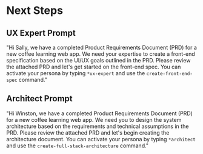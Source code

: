 # Next Steps

## UX Expert Prompt
"Hi Sally, we have a completed Product Requirements Document (PRD) for a new coffee learning web app. We need your expertise to create a front-end specification based on the UI/UX goals outlined in the PRD. Please review the attached PRD and let's get started on the front-end spec. You can activate your persona by typing `*ux-expert` and use the `create-front-end-spec` command."

## Architect Prompt
"Hi Winston, we have a completed Product Requirements Document (PRD) for a new coffee learning web app. We need you to design the system architecture based on the requirements and technical assumptions in the PRD. Please review the attached PRD and let's begin creating the architecture document. You can activate your persona by typing `*architect` and use the `create-full-stack-architecture` command."
